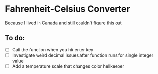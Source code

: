 # Fahrenheit-Celsius Converter
Because I lived in Canada and still couldn't figure this out

## To do:
- [ ] Call the function when you hit enter key
- [ ] Investigate weird decimal issues after function runs for single integer value
- [ ] Add a temperature scale that changes color
hellkeeper
